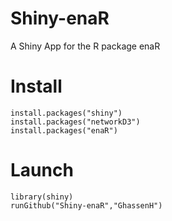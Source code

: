 # Shiny-enaR
A Shiny App for the R package enaR 

# Install

```
install.packages("shiny")
install.packages("networkD3")
install.packages("enaR")
```
# Launch

```
library(shiny)
runGithub("Shiny-enaR","GhassenH")
```
